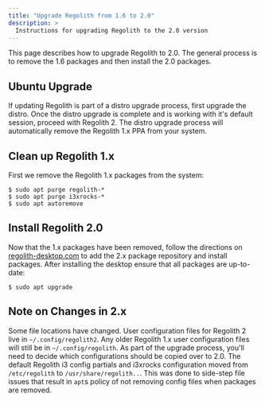 ```yaml
---
title: "Upgrade Regolith from 1.6 to 2.0"
description: >
  Instructions for upgrading Regolith to the 2.0 version
---
```


This page describes how to upgrade Regolith to 2.0. The general process is to remove the 1.6 packages and then install the 2.0 packages.

## Ubuntu Upgrade

If updating Regolith is part of a distro upgrade process, first upgrade the distro.  Once the distro upgrade is complete and is working with it's default session, proceed with Regolith 2.  The distro upgrade process will automatically remove the Regolith 1.x PPA from your system.

## Clean up Regolith 1.x

First we remove the Regolith 1.x packages from the system:

```console
$ sudo apt purge regolith-*
$ sudo apt purge i3xrocks-*
$ sudo apt autoremove
```

## Install Regolith 2.0

Now that the 1.x packages have been removed, follow the directions on [regolith-desktop.com](regolith-desktop.com) to add the 2.x package repository and install packages.  After installing the desktop ensure that all packages are up-to-date:

```console
$ sudo apt upgrade
```

## Note on Changes in 2.x

Some file locations have changed.  User configuration files for Regolith 2 live in `~/.config/regolith2`.  Any older Regolith 1.x user configuration files will still be in `~/.config/regolith`.  As part of the upgrade process, you'll need to decide which configurations should be copied over to 2.0.  The default Regolith i3 config partials and i3xrocks configuration moved from `/etc/regolith` to `/usr/share/regolith..`.  This was done to side-step file issues that result in `apt`s policy of not removing config files when packages are removed.
